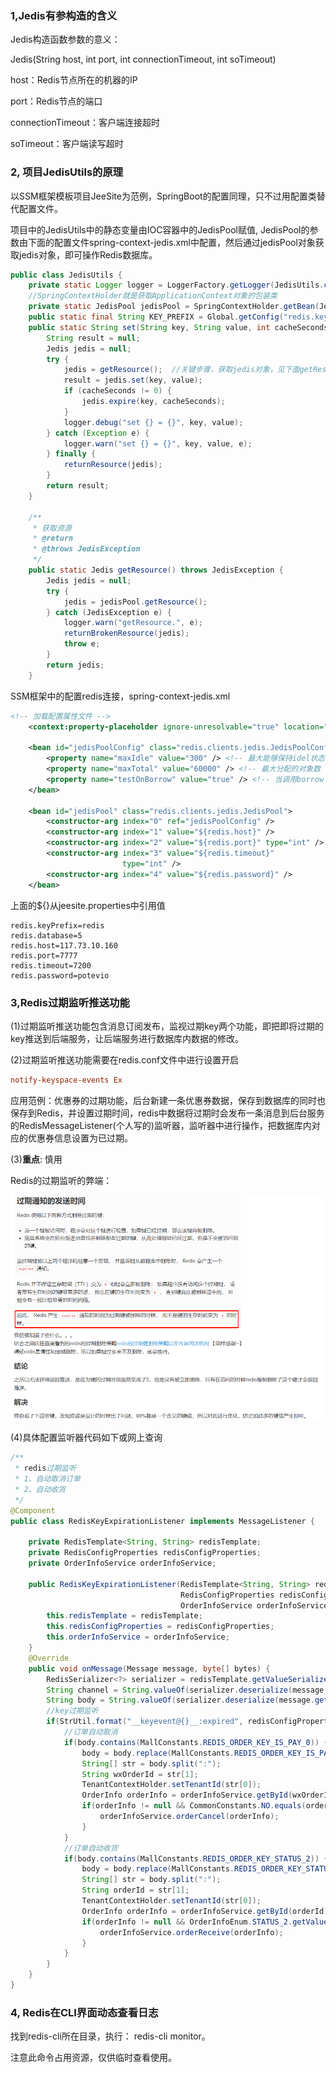 ### 1,Jedis有参构造的含义

Jedis构造函数参数的意义：

Jedis(String host, int port, int connectionTimeout, int soTimeout) 

host：Redis节点所在的机器的IP

port：Redis节点的端口

connectionTimeout：客户端连接超时

soTimeout：客户端读写超时

### 2, 项目JedisUtils的原理

以SSM框架模板项目JeeSite为范例，SpringBoot的配置同理，只不过用配置类替代配置文件。

项目中的JedisUtils中的静态变量由IOC容器中的JedisPool赋值, JedisPool的参数由下面的配置文件spring-context-jedis.xml中配置，然后通过jedisPool对象获取jedis对象，即可操作Redis数据库。

```java
public class JedisUtils {
	private static Logger logger = LoggerFactory.getLogger(JedisUtils.class);
	//SpringContextHolder就是获取ApplicationContext对象的包装类
	private static JedisPool jedisPool = SpringContextHolder.getBean(JedisPool.class);
	public static final String KEY_PREFIX = Global.getConfig("redis.keyPrefix");
    public static String set(String key, String value, int cacheSeconds) {
		String result = null;
		Jedis jedis = null;
		try {
			jedis = getResource();  //关键步骤，获取jedis对象，见下面getResource()方法
			result = jedis.set(key, value);
			if (cacheSeconds != 0) {
				jedis.expire(key, cacheSeconds);
			}
			logger.debug("set {} = {}", key, value);
		} catch (Exception e) {
			logger.warn("set {} = {}", key, value, e);
		} finally {
			returnResource(jedis);
		}
		return result;
	}
    
    /**
	 * 获取资源
	 * @return
	 * @throws JedisException
	 */
	public static Jedis getResource() throws JedisException {
		Jedis jedis = null;
		try {
			jedis = jedisPool.getResource();
		} catch (JedisException e) {
			logger.warn("getResource.", e);
			returnBrokenResource(jedis);
			throw e;
		}
		return jedis;
	}
```

SSM框架中的配置redis连接，spring-context-jedis.xml

```xml
<!-- 加载配置属性文件 -->
	<context:property-placeholder ignore-unresolvable="true" location="classpath:jeesite.properties" />
	
	<bean id="jedisPoolConfig" class="redis.clients.jedis.JedisPoolConfig">
		<property name="maxIdle" value="300" /> <!-- 最大能够保持idel状态的对象数  -->
		<property name="maxTotal" value="60000" /> <!-- 最大分配的对象数 -->
		<property name="testOnBorrow" value="true" /> <!-- 当调用borrow Object方法时，是否进行有效性检查 -->
	</bean>

	<bean id="jedisPool" class="redis.clients.jedis.JedisPool">
		<constructor-arg index="0" ref="jedisPoolConfig" />  
		<constructor-arg index="1" value="${redis.host}" />
		<constructor-arg index="2" value="${redis.port}" type="int" />
		<constructor-arg index="3" value="${redis.timeout}"
						 type="int" />
		<constructor-arg index="4" value="${redis.password}" />
	</bean>
```

上面的${}从jeesite.properties中引用值

```properties
redis.keyPrefix=redis
redis.database=5
redis.host=117.73.10.160
redis.port=7777
redis.timeout=7200
redis.password=potevio
```

### 3,Redis过期监听推送功能

(1)过期监听推送功能包含消息订阅发布，监视过期key两个功能，即把即将过期的key推送到后端服务，让后端服务进行数据库内数据的修改。

(2)过期监听推送功能需要在redis.conf文件中进行设置开启

```conf
notify-keyspace-events Ex
```

应用范例：优惠券的过期功能，后台新建一条优惠券数据，保存到数据库的同时也保存到Redis，并设置过期时间，redis中数据将过期时会发布一条消息到后台服务的RedisMessageListener(个人写的)监听器，监听器中进行操作，把数据库内对应的优惠券信息设置为已过期。

(3)**重点**: 慎用

Redis的过期监听的弊端：

![1661398515213](note-images/1661398515213.png)

(4)具体配置监听器代码如下或网上查询

```java
/**
 * redis过期监听
 * 1、自动取消订单
 * 2、自动收货
 */
@Component
public class RedisKeyExpirationListener implements MessageListener {

	private RedisTemplate<String, String> redisTemplate;
	private RedisConfigProperties redisConfigProperties;
	private OrderInfoService orderInfoService;

	public RedisKeyExpirationListener(RedisTemplate<String, String> redisTemplate,
									  RedisConfigProperties redisConfigProperties,
									  OrderInfoService orderInfoService){
		this.redisTemplate = redisTemplate;
		this.redisConfigProperties = redisConfigProperties;
		this.orderInfoService = orderInfoService;
	}
	@Override
	public void onMessage(Message message, byte[] bytes) {
		RedisSerializer<?> serializer = redisTemplate.getValueSerializer();
		String channel = String.valueOf(serializer.deserialize(message.getChannel()));
		String body = String.valueOf(serializer.deserialize(message.getBody()));
		//key过期监听
		if(StrUtil.format("__keyevent@{}__:expired", redisConfigProperties.getDatabase()).equals(channel)){
			//订单自动取消
			if(body.contains(MallConstants.REDIS_ORDER_KEY_IS_PAY_0)) {
				body = body.replace(MallConstants.REDIS_ORDER_KEY_IS_PAY_0, "");
				String[] str = body.split(":");
				String wxOrderId = str[1];
				TenantContextHolder.setTenantId(str[0]);
				OrderInfo orderInfo = orderInfoService.getById(wxOrderId);
				if(orderInfo != null && CommonConstants.NO.equals(orderInfo.getIsPay())){//只有待支付的订单能取消
					orderInfoService.orderCancel(orderInfo);
				}
			}
			//订单自动收货
			if(body.contains(MallConstants.REDIS_ORDER_KEY_STATUS_2)) {
				body = body.replace(MallConstants.REDIS_ORDER_KEY_STATUS_2, "");
				String[] str = body.split(":");
				String orderId = str[1];
				TenantContextHolder.setTenantId(str[0]);
				OrderInfo orderInfo = orderInfoService.getById(orderId);
				if(orderInfo != null && OrderInfoEnum.STATUS_2.getValue().equals(orderInfo.getStatus())){//只有待收货的订单能收货
					orderInfoService.orderReceive(orderInfo);
				}
			}
		}
	}
}
```

### 4, Redis在CLI界面动态查看日志

找到redis-cli所在目录，执行： redis-cli  monitor。

注意此命令占用资源，仅供临时查看使用。